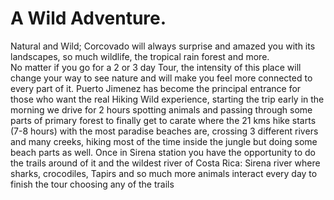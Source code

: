 # A Wild Adventure. 
Natural and Wild; Corcovado will always surprise and amazed you with its landscapes, so much wildlife, the tropical rain forest and more.  
No matter if you go for a 2 or 3 day Tour, the intensity of this place will change your way to see nature and will make you feel more connected to every part of it. 
Puerto Jimenez has become the principal entrance for those who want the real Hiking Wild experience, starting the trip early in the morning we drive for 2 hours spotting animals and passing through some parts of  primary forest to finally get to carate where the 21 kms hike starts (7-8 hours) with the most paradise beaches are,  crossing 3 different rivers and many creeks, hiking most of the time inside the jungle but doing some beach parts as well. 
Once in Sirena station you have the opportunity to do the trails around of it and the wildest river of Costa Rica: Sirena river where sharks, crocodiles, Tapirs and so much more animals interact every day to finish the tour choosing any of the trails
